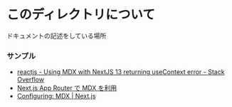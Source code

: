 # このディレクトリについて

ドキュメントの記述をしている場所

### サンプル

- [reactjs - Using MDX with NextJS 13 returning useContext error - Stack Overflow](https://stackoverflow.com/questions/75915454/using-mdx-with-nextjs-13-returning-usecontext-error)
- [Next.js App Router で MDX を利用](https://zenn.dev/hayato94087/articles/1411f7af3eaee4)
- [Configuring: MDX | Next.js](https://nextjs.org/docs/pages/building-your-application/configuring/mdx)
